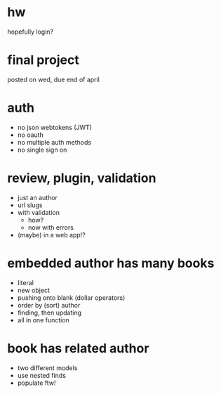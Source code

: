 hw
=====
hopefully login?

final project
====
posted on wed, due end of april

auth
=====
* no json webtokens (JWT)
* no oauth 
* no multiple auth methods
* no single sign on

review, plugin, validation
=====
* just an author
* url slugs
* with validation
	* how?
	* now with errors
* (maybe) in a web app!?

embedded author has many books
=====
* literal
* new object
* pushing onto blank (dollar operators)
* order by (sort) author
* finding, then updating
* all in one function

book has related author
=====
* two different models
* use nested finds
* populate ftw!

